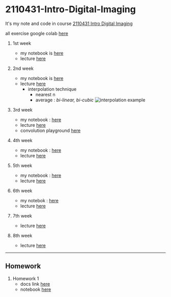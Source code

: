# 2110431-Intro-Digital-Imaging
It's my note and code in course [2110431 Intro Digital Imaging](https://www.mycourseville.com/?q=courseville/course/39246)

all exercise google colab [here](https://colab.research.google.com/drive/1qZ8KWIhFzLBTke20YuxfqycoJAFhFFFn?usp=sharing)

1. 1st week
    - my notebook is [here](./week%201/week%201.ipynb)
    - lecture [here](https://mycourseville-default.s3.ap-southeast-1.amazonaws.com/useruploaded_course_files/2023_1/39246/materials/Lecture01_IntroImging-465640-16915032527039.pdf)
    
1. 2nd week
    - my notebook is [here](./week%202/week%202.ipynb)
    - lecture [here](https://mycourseville-default.s3.ap-southeast-1.amazonaws.com/useruploaded_course_files/2023_1/39246/materials/Lecture02_Formation_ArithmaticOps-465640-16920945013261.pdf)
        - interpolation technique
            - nearest n
            - average : *bi-linear, bi-cubic*
        ![interpolation example](https://www.researchgate.net/publication/321881785/figure/fig4/AS:667701148127245@1536203767766/The-true-high-resolution-image-and-comparison-of-interpolation-methods-on-the-a.ppm)

1. 3rd week
    - my notebook : [here](./week%203/week%203.ipynb)
    - lecture [here](https://mycourseville-default.s3.ap-southeast-1.amazonaws.com/useruploaded_course_files/2023_1/39246/materials/Lecture03_Histogram-465640-16927050405224.pdf)
    - convolution playground [here](https://generic-github-user.github.io/Image-Convolution-Playground/src/)

1. 4th week
    - my notebook : [here](./week%204/week%204.ipynb)
    - lecture [here](https://mycourseville-default.s3.ap-southeast-1.amazonaws.com/useruploaded_course_files/2023_1/39246/materials/Lecture04_FrequencyDomain-465640-16933262682077.pdf)
    
1. 5th week
    - my notebook : [here](/week%205/week%205.ipynb)
    - lecture [here](https://mycourseville-default.s3.ap-southeast-1.amazonaws.com/useruploaded_course_files/2023_1/39246/materials/Lecture06_Restoration-465640-16939721433106.pdf)

1. 6th week
    - my notebok : [here](/week%206/week%206.ipynb)
    - lecture [here](https://mycourseville-default.s3.ap-southeast-1.amazonaws.com/useruploaded_course_files/2023_1/39246/materials/Lecture05_Wavelets-465640-16945301517701.pdf)

1. 7th week
    - lecture [here](https://mycourseville-default.s3.ap-southeast-1.amazonaws.com/useruploaded_course_files/2023_1/39246/materials/Lecture07_ImageCompression-465640-16951657915254.pdf)

1. 8th week
    - lecture [here](https://mycourseville-default.s3.ap-southeast-1.amazonaws.com/useruploaded_course_files/2023_1/39246/materials/Lecture08_Segmentation_PART_I-465640-16963950287846.pdf)
---

## Homework
1. Homework 1
    - docs link [here](https://docs.google.com/document/d/1CDgis5q1HjwrD26J8MSOBEisEMxo4oZdBz-z4FhFo90/edit)
    - notebook [here](/Homework%201/homework1.ipynb)